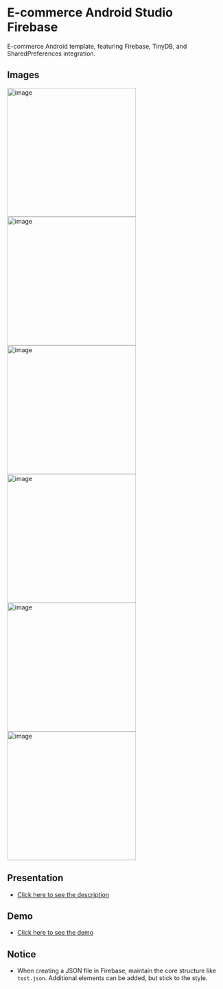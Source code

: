 # E-commerce Android Studio Firebase

E-commerce Android template, featuring Firebase, TinyDB, and SharedPreferences integration.

## Images
<img src="image6.jpeg" alt="image" width="300"/>
<img src="image1.jpg" alt="image" width="300"/>
<img src="image2.jpg" alt="image" width="300"/>
<img src="image3.jpeg" alt="image" width="300"/>
<img src="image4.jpeg" alt="image" width="300"/>
<img src="image5.jpeg" alt="image" width="300"/>


## Presentation

- [Click here to see the description](projetappli.pdf)

## Demo

- [Click here to see the demo](https://drive.google.com/drive/folders/1-v3LHgxzy9_hhk2FXSfSnJy5nxIxEh2a)

## Notice

- When creating a JSON file in Firebase, maintain the core structure like `test.json`. Additional elements can be added, but stick to the style.



